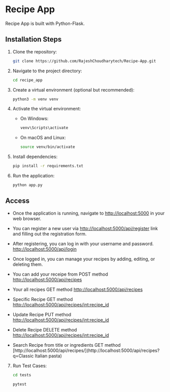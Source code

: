 # Recipe App

Recipe App is built with Python-Flask.

## Installation Steps

1. Clone the repository:

    ```bash
    git clone https://github.com/RajeshChoudharytech/Recipe-App.git
    ```

2. Navigate to the project directory:

    ```bash
    cd recipe_app
    ```

3. Create a virtual environment (optional but recommended):

    ```bash
    python3 -m venv venv
    ```

4. Activate the virtual environment:

    - On Windows:

        ```bash
        venv\Scripts\activate
        ```

    - On macOS and Linux:

        ```bash
        source venv/bin/activate
        ```

5. Install dependencies:

    ```bash
    pip install -r requirements.txt
    ```

6. Run the application:

    ```bash
    python app.py
    ```

## Access

- Once the application is running, navigate to [http://localhost:5000](http://localhost:5000) in your web browser.

- You can register a new user via [http://localhost:5000/api/register](http://localhost:5000/api/register) link and filling out the registration form.

- After registering, you can log in with your username and password. [http://localhost:5000/api/login](http://localhost:5000/api/login)

- Once logged in, you can manage your recipes by adding, editing, or deleting them.

- You can add your receipe from POST method [http://localhost:5000/api/recipes](http://localhost:5000/api/recipes)

- Your all recipes GET method [http://localhost:5000/api/recipes](http://localhost:5000/api/recipes)

- Specific Recipe GET method [http://localhost:5000/api/recipes/<int:recipe_id>](http://localhost:5000/api/recipes/1)

- Update Recipe PUT method [http://localhost:5000/api/recipes/<int:recipe_id>](http://localhost:5000/api/recipes/2)

- Delete Recipe DELETE method [http://localhost:5000/api/recipes/<int:recipe_id>](http://localhost:5000/api/recipes/3)

- Search Recipe from title or ingredients GET method  [http://localhost:5000/api/recipes/](http://localhost:5000/api/recipes?q=Classic Italian pasta)


7. Run Test Cases:

    ```bash
   cd tests
    ```
    ```bash
   pytest
    ```